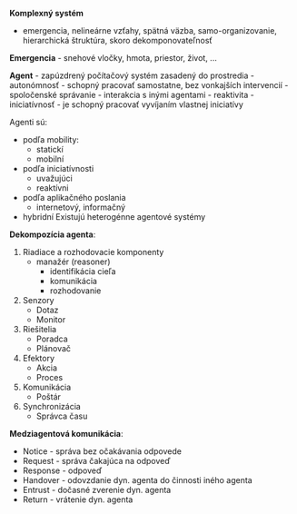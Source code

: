 **Komplexný systém**
- emergencia, nelineárne vzťahy, spätná väzba, samo-organizovanie, hierarchická štruktúra, skoro dekomponovateľnosť

**Emergencia** - snehové vločky, hmota, priestor, život, ...

**Agent** - zapúzdrený počítačový systém zasadený do prostredia
	- autonómnosť - schopný pracovať samostatne, bez vonkajších intervencií
	- spoločenské správanie - interakcia s inými agentami
	- reaktivita
	- iniciatívnosť - je schopný pracovať vyvíjaním vlastnej iniciatívy

Agenti sú:
- podľa mobility:
	- statickí
	- mobilní
- podľa iniciatívnosti
	- uvažujúci
	- reaktívni
- podľa aplikačného poslania
	- internetový, informačný
- hybridní
Existujú heterogénne agentové systémy

**Dekompozícia agenta**:
1. Riadiace a rozhodovacie komponenty
	- manažér (reasoner)
		- identifikácia cieľa
		- komunikácia
		- rozhodovanie
2. Senzory
	- Dotaz
	- Monitor
3. Riešitelia
	- Poradca
	- Plánovač
4. Efektory
	- Akcia
	- Proces
5. Komunikácia
	- Poštár
6. Synchronizácia
	- Správca času

**Medziagentová komunikácia**:
- Notice - správa bez očakávania odpovede
- Request - správa čakajúca na odpoveď
- Response - odpoveď
- Handover - odovzdanie dyn. agenta do činnosti iného agenta
- Entrust - dočasné zverenie dyn. agenta
- Return - vrátenie dyn. agenta

